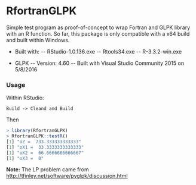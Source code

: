 # RfortranGLPK

Simple test program as proof-of-concept to wrap Fortran and GLPK library with an R function. So far, this package is only compatible with a x64 build and built within Windows.

- Built with:
-- RStudio-1.0.136.exe
-- Rtools34.exe
-- R-3.3.2-win.exe

- GLPK
-- Version: 4.60
-- Built with Visual Studio Community 2015 on 5/8/2016

### Usage
Within RStudio:
```
Build -> Cleand and Build
```
Then
```R
> library(RfortranGLPK)
> RfortranGLPK::testR()
[1] "oZ =  733.333333333333"
[1] "oX1 =  33.3333333333333"
[1] "oX2 =  66.6666666666667"
[1] "oX3 =  0"
```

**Note:** The LP problem came from http://tfinley.net/software/pyglpk/discussion.html